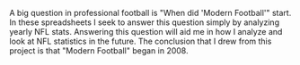 A big question in professional football is "When did 'Modern Football'" start. In these spreadsheets I seek to answer this question simply by analyzing yearly NFL stats. Answering this question will aid me in how I analyze and look at NFL statistics in the future. The conclusion that I drew from this project is that "Modern Football" began in 2008.
